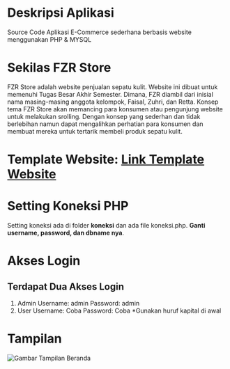 # Deskripsi Aplikasi

Source Code Aplikasi E-Commerce sederhana berbasis website menggunakan PHP & MYSQL

# Sekilas FZR Store

FZR Store adalah website penjualan sepatu kulit. Website ini dibuat untuk memenuhi Tugas Besar Akhir Semester. Dimana, FZR diambil dari inisial nama masing-masing anggota kelompok, Faisal, Zuhri, dan Retta. Konsep tema FZR Store akan memancing para konsumen atau pengunjung website untuk melakukan srolling. Dengan konsep yang sederhan dan tidak berlebihan namun dapat mengalihkan perhatian para konsumen dan membuat mereka untuk tertarik membeli produk sepatu kulit. 

# Template Website: [Link Template Website](https://html.design/download/famms-ecommerce-html-template/ "Template")

# Setting Koneksi PHP

Setting koneksi ada di folder **koneksi** dan ada file koneksi.php. **Ganti username, password, dan dbname nya**.

# Akses Login

## Terdapat Dua Akses Login

1. Admin
   Username: admin
   Password: admin
2. User
   Username: Coba
   Password: Coba
   *Gunakan huruf kapital di awal

# Tampilan

![Gambar Tampilan Beranda]()
